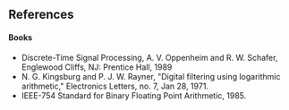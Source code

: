 ## References
#### Books
- Discrete-Time Signal Processing, A. V. Oppenheim and R. W. Schafer, Englewood Cliffs, NJ: Prentice Hall, 1989
- N. G. Kingsburg and P. J. W. Rayner, "Digital filtering using logarithmic arithmetic," Electronics Letters, no. 7, Jan 28, 1971.
- IEEE-754 Standard for Binary Floating Point Arithmetic, 1985.

